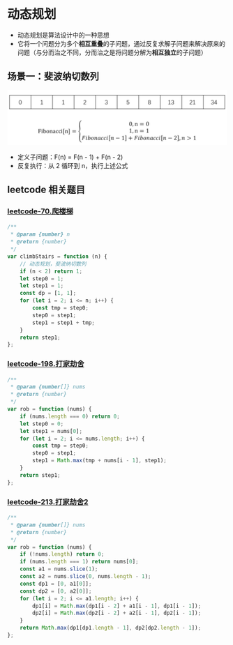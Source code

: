 # 动态规划
* 动态规划是算法设计中的一种思想
* 它将一个问题分为多个**相互重叠**的子问题，通过反复求解子问题来解决原来的问题（与分而治之不同，分而治之是将问题分解为**相互独立**的子问题）

## 场景一：斐波纳切数列
![斐波纳切数列](./assets/%E6%96%90%E6%B3%A2%E7%BA%B3%E5%88%87%E6%95%B0%E5%88%97.png)
* 定义子问题：F(n) = F(n - 1) + F(n - 2)
* 反复执行：从 2 循环到 n，执行上述公式

## leetcode 相关题目
### [leetcode-70.爬楼梯](https://leetcode.cn/problems/climbing-stairs/)
```js
/**
 * @param {number} n
 * @return {number}
 */
var climbStairs = function (n) {
    // 动态规划，斐波纳切数列
    if (n < 2) return 1;
    let step0 = 1;
    let step1 = 1;
    const dp = [1, 1];
    for (let i = 2; i <= n; i++) {
        const tmp = step0;
        step0 = step1;
        step1 = step1 + tmp;
    }
    return step1;
};
```

### [leetcode-198.打家劫舍](https://leetcode.cn/problems/house-robber/)
```js
/**
 * @param {number[]} nums
 * @return {number}
 */
var rob = function (nums) {
    if (nums.length === 0) return 0;
    let step0 = 0;
    let step1 = nums[0];
    for (let i = 2; i <= nums.length; i++) {
        const tmp = step0;
        step0 = step1;
        step1 = Math.max(tmp + nums[i - 1], step1);
    }
    return step1;
};
```

### [leetcode-213.打家劫舍2](https://leetcode.cn/problems/house-robber-ii/submissions/)
```js
/**
 * @param {number[]} nums
 * @return {number}
 */
var rob = function (nums) {
    if (!nums.length) return 0;
    if (nums.length === 1) return nums[0];
    const a1 = nums.slice(1);
    const a2 = nums.slice(0, nums.length - 1);
    const dp1 = [0, a1[0]];
    const dp2 = [0, a2[0]];
    for (let i = 2; i <= a1.length; i++) {
        dp1[i] = Math.max(dp1[i - 2] + a1[i - 1], dp1[i - 1]);
        dp2[i] = Math.max(dp2[i - 2] + a2[i - 1], dp2[i - 1]);
    }
    return Math.max(dp1[dp1.length - 1], dp2[dp2.length - 1]);
};
```